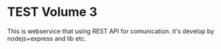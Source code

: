 # TEST Volume 3
This is webservice that using REST API for comunication. it's develop by nodejs+express and lib etc.
